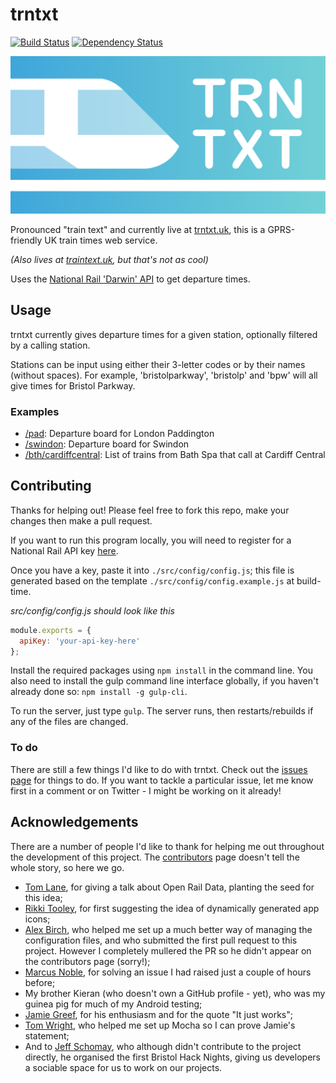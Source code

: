 # trntxt

[![Build Status](https://travis-ci.org/danielthepope/trntxt.svg)](https://travis-ci.org/danielthepope/trntxt) [![Dependency Status](https://dependencyci.com/github/danielthepope/trntxt/badge)](https://dependencyci.com/github/danielthepope/trntxt)

![trntxt icon](trntxtheader.png)

Pronounced "train text" and currently live at [trntxt.uk](https://trntxt.uk), this is a GPRS-friendly UK train times web service.

*(Also lives at [traintext.uk](https://traintext.uk), but that's not as cool)*

Uses the [National Rail 'Darwin' API](https://lite.realtime.nationalrail.co.uk/OpenLDBWS/) to get departure times.

## Usage
trntxt currently gives departure times for a given station, optionally filtered by a calling station.

Stations can be input using either their 3-letter codes or by their names (without spaces). For example, 'bristolparkway', 'bristolp' and 'bpw' will all give times for Bristol Parkway.

### Examples
* [/pad](https://trntxt.uk/pad): Departure board for London Paddington
* [/swindon](https://trntxt.uk/swindon): Departure board for Swindon
* [/bth/cardiffcentral](https://trntxt.uk/bth/cardiffcentral): List of trains from Bath Spa that call at Cardiff Central

## Contributing
Thanks for helping out! Please feel free to fork this repo, make your changes then make a pull request.

If you want to run this program locally, you will need to register for a National Rail API key [here](http://www.nationalrail.co.uk/46391.aspx).

Once you have a key, paste it into `./src/config/config.js`; this file is generated based on the template `./src/config/config.example.js` at build-time.

*src/config/config.js should look like this*
```javascript
module.exports = {
  apiKey: 'your-api-key-here'
};
```

Install the required packages using `npm install` in the command line. You also need to install the gulp command line interface globally, if you haven't already done so: `npm install -g gulp-cli`.

To run the server, just type `gulp`. The server runs, then restarts/rebuilds if any of the files are changed.

### To do
There are still a few things I'd like to do with trntxt. Check out the [issues page](https://github.com/danielthepope/trntxt/issues) for things to do. If you want to tackle a particular issue, let me know first in a comment or on Twitter - I might be working on it already!

## Acknowledgements
There are a number of people I'd like to thank for helping me out throughout the development of this project. The [contributors](https://github.com/danielthepope/trntxt/graphs/contributors) page doesn't tell the whole story, so here we go.

- [Tom Lane](https://github.com/tomlane), for giving a talk about Open Rail Data, planting the seed for this idea;
- [Rikki Tooley](https://github.com/rikkit), for first suggesting the idea of dynamically generated app icons;
- [Alex Birch](https://github.com/Birch-san), who helped me set up a much better way of managing the configuration files, and who submitted the first pull request to this project. However I completely mullered the PR so he didn't appear on the contributors page (sorry!);
- [Marcus Noble](https://github.com/AverageMarcus), for solving an issue I had raised just a couple of hours before;
- My brother Kieran (who doesn't own a GitHub profile - yet), who was my guinea pig for much of my Android testing;
- [Jamie Greef](https://github.com/madjam002), for his enthusiasm and for the quote "It just works";
- [Tom Wright](https://github.com/ThomWright), who helped me set up Mocha so I can prove Jamie's statement;
- And to [Jeff Schomay](https://github.com/jschomay), who although didn't contribute to the project directly, he organised the first Bristol Hack Nights, giving us developers a sociable space for us to work on our projects.
